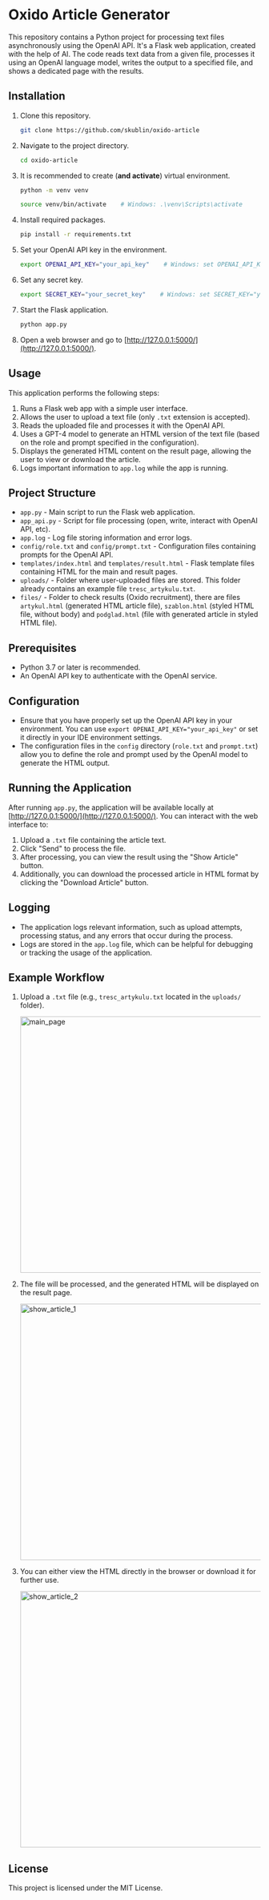 
# Oxido Article Generator

This repository contains a Python project for processing text files asynchronously using the OpenAI API. It's a Flask web application, created with the help of AI. The code reads text data from a given file, processes it using an OpenAI language model, writes the output to a specified file, and shows a dedicated page with the results.

## Installation
1. Clone this repository.
   ```bash
   git clone https://github.com/skublin/oxido-article
   ```
2. Navigate to the project directory.
   ```bash
   cd oxido-article
   ```
3. It is recommended to create (**and activate**) virtual environment.
   ```bash
   python -m venv venv
   ```
   ```bash
   source venv/bin/activate    # Windows: .\venv\Scripts\activate
   ```
4. Install required packages.
   ```bash
   pip install -r requirements.txt
   ```
5. Set your OpenAI API key in the environment.
   ```bash
   export OPENAI_API_KEY="your_api_key"    # Windows: set OPENAI_API_KEY="your_api_key"
   ```
6. Set any secret key.
   ```bash
   export SECRET_KEY="your_secret_key"    # Windows: set SECRET_KEY="your_secret_key"
   ```
7. Start the Flask application.
   ```bash
   python app.py
   ```
8. Open a web browser and go to [http://127.0.0.1:5000/](http://127.0.0.1:5000/).

## Usage
This application performs the following steps:
1. Runs a Flask web app with a simple user interface.
2. Allows the user to upload a text file (only `.txt` extension is accepted).
3. Reads the uploaded file and processes it with the OpenAI API.
4. Uses a GPT-4 model to generate an HTML version of the text file (based on the role and prompt specified in the configuration).
5. Displays the generated HTML content on the result page, allowing the user to view or download the article.
6. Logs important information to `app.log` while the app is running.

## Project Structure
- `app.py` - Main script to run the Flask web application.
- `app_api.py` - Script for file processing (open, write, interact with OpenAI API, etc).
- `app.log` - Log file storing information and error logs.
- `config/role.txt` and `config/prompt.txt` - Configuration files containing prompts for the OpenAI API.
- `templates/index.html` and `templates/result.html` - Flask template files containing HTML for the main and result pages.
- `uploads/` - Folder where user-uploaded files are stored. This folder already contains an example file `tresc_artykulu.txt`.
- `files/` - Folder to check results (Oxido recruitment), there are files `artykul.html` (generated HTML article file), `szablon.html` (styled HTML file, without body) and `podglad.html` (file with generated article in styled HTML file).

## Prerequisites
- Python 3.7 or later is recommended.
- An OpenAI API key to authenticate with the OpenAI service.

## Configuration
- Ensure that you have properly set up the OpenAI API key in your environment. You can use `export OPENAI_API_KEY="your_api_key"` or set it directly in your IDE environment settings.
- The configuration files in the `config` directory (`role.txt` and `prompt.txt`) allow you to define the role and prompt used by the OpenAI model to generate the HTML output.

## Running the Application
After running `app.py`, the application will be available locally at [http://127.0.0.1:5000/](http://127.0.0.1:5000/). You can interact with the web interface to:
1. Upload a `.txt` file containing the article text.
2. Click "Send" to process the file.
3. After processing, you can view the result using the "Show Article" button.
4. Additionally, you can download the processed article in HTML format by clicking the "Download Article" button.

## Logging
- The application logs relevant information, such as upload attempts, processing status, and any errors that occur during the process.
- Logs are stored in the `app.log` file, which can be helpful for debugging or tracking the usage of the application.

## Example Workflow
1. Upload a `.txt` file (e.g., `tresc_artykulu.txt` located in the `uploads/` folder).
   
   <img width="512" alt="main_page" src="https://github.com/user-attachments/assets/ed774f9e-0c20-45db-8d6a-9f410272ba76">
   
3. The file will be processed, and the generated HTML will be displayed on the result page.
   
   <img width="512" alt="show_article_1" src="https://github.com/user-attachments/assets/8e1fb227-ff67-4077-a25b-74bfe5da35e5">
   
5. You can either view the HTML directly in the browser or download it for further use.
   
   <img width="512" alt="show_article_2" src="https://github.com/user-attachments/assets/78ea979f-3891-4ebf-8515-9d0ff82caf0f">
   

## License
This project is licensed under the MIT License.
